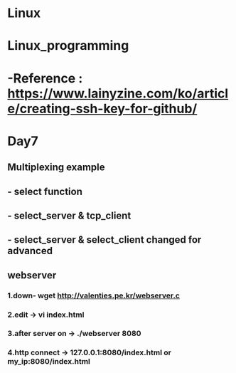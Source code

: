# Linux
# Linux_programming
#  -Reference : https://www.lainyzine.com/ko/article/creating-ssh-key-for-github/

# Day7
## Multiplexing example 
## - select function
## - select_server & tcp_client
## - select_server & select_client changed for advanced

##  webserver
### 1.down- wget http://valenties.pe.kr/webserver.c
### 2.edit -> vi index.html
### 3.after server on -> ./webserver 8080
### 4.http connect -> 127.0.0.1:8080/index.html or my_ip:8080/index.html
